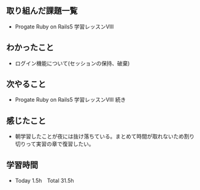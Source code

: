 ## 取り組んだ課題一覧  
- Progate Ruby on Rails5 学習レッスンⅧ
## わかったこと  
- ログイン機能について(セッションの保持、破棄)
## 次やること  
- Progate Ruby on Rails5 学習レッスンⅧ 続き
## 感じたこと  
- 朝学習したことが夜には抜け落ちている。まとめて時間が取れないため割り切りって実習の章で復習したい。
## 学習時間  
- Today 1.5h　Total 31.5h
